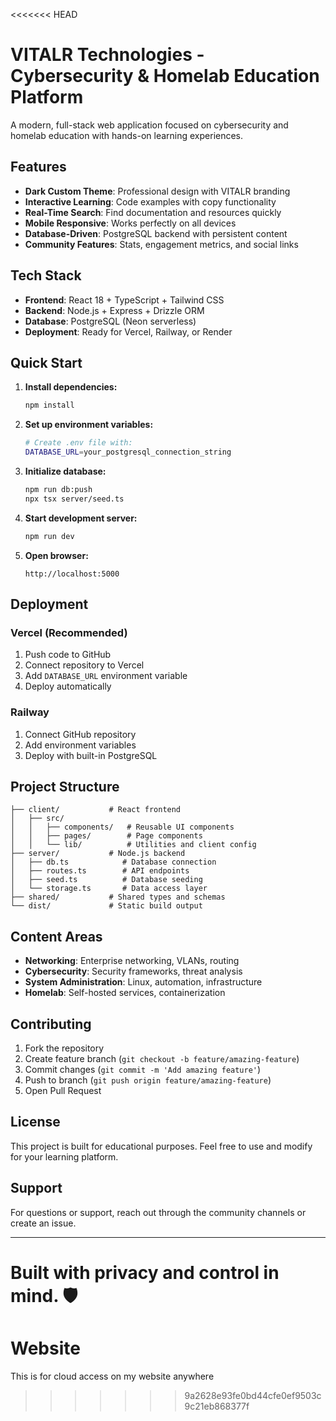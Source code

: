 <<<<<<< HEAD
# VITALR Technologies - Cybersecurity & Homelab Education Platform

A modern, full-stack web application focused on cybersecurity and homelab education with hands-on learning experiences.

## Features

- **Dark Custom Theme**: Professional design with VITALR branding
- **Interactive Learning**: Code examples with copy functionality
- **Real-Time Search**: Find documentation and resources quickly
- **Mobile Responsive**: Works perfectly on all devices
- **Database-Driven**: PostgreSQL backend with persistent content
- **Community Features**: Stats, engagement metrics, and social links

## Tech Stack

- **Frontend**: React 18 + TypeScript + Tailwind CSS
- **Backend**: Node.js + Express + Drizzle ORM
- **Database**: PostgreSQL (Neon serverless)
- **Deployment**: Ready for Vercel, Railway, or Render

## Quick Start

1. **Install dependencies:**
   ```bash
   npm install
   ```

2. **Set up environment variables:**
   ```bash
   # Create .env file with:
   DATABASE_URL=your_postgresql_connection_string
   ```

3. **Initialize database:**
   ```bash
   npm run db:push
   npx tsx server/seed.ts
   ```

4. **Start development server:**
   ```bash
   npm run dev
   ```

5. **Open browser:**
   ```
   http://localhost:5000
   ```

## Deployment

### Vercel (Recommended)
1. Push code to GitHub
2. Connect repository to Vercel
3. Add `DATABASE_URL` environment variable
4. Deploy automatically

### Railway
1. Connect GitHub repository
2. Add environment variables
3. Deploy with built-in PostgreSQL

## Project Structure

```
├── client/           # React frontend
│   ├── src/
│   │   ├── components/   # Reusable UI components
│   │   ├── pages/        # Page components
│   │   └── lib/          # Utilities and client config
├── server/           # Node.js backend
│   ├── db.ts            # Database connection
│   ├── routes.ts        # API endpoints
│   ├── seed.ts          # Database seeding
│   └── storage.ts       # Data access layer
├── shared/           # Shared types and schemas
└── dist/             # Static build output
```

## Content Areas

- **Networking**: Enterprise networking, VLANs, routing
- **Cybersecurity**: Security frameworks, threat analysis
- **System Administration**: Linux, automation, infrastructure
- **Homelab**: Self-hosted services, containerization

## Contributing

1. Fork the repository
2. Create feature branch (`git checkout -b feature/amazing-feature`)
3. Commit changes (`git commit -m 'Add amazing feature'`)
4. Push to branch (`git push origin feature/amazing-feature`)
5. Open Pull Request

## License

This project is built for educational purposes. Feel free to use and modify for your learning platform.

## Support

For questions or support, reach out through the community channels or create an issue.

---

Built with privacy and control in mind. 🛡️
=======
# Website
This is for cloud access on my website anywhere
>>>>>>> 9a2628e93fe0bd44cfe0ef9503c9c21eb868377f
